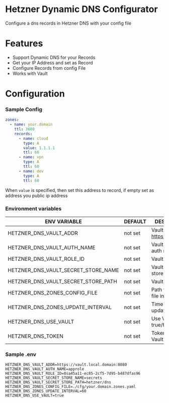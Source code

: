 # Hetzner Dynamic DNS Configurator
Configure a dns records in Hetzner DNS with your config file

# Features
* Support Dynamic DNS for your Records
* Get your IP Address and set as Record
* Configure Records from config File
* Works with Vault

# Configuration

### Sample Config

```yaml
zones:
  - name: your.domain
    ttl: 3600
    records:
      - name: cloud
        type: A
        value: 1.1.1.1
        ttl: 60
      - name: vpn
        type: A
        ttl: 60
      - name: dev
        type: A
        ttl: 60
```

When `value` is specified, then set this address to record, if empty set as address you public ip address

### Environment variables
| ENV VARIABLE                            | DEFAULT | DESCRIPTION                      |
|-----------------------------------------|---------|----------------------------------|
| HETZNER_DNS_VAULT_ADDR               | not set | Vault addr https://vault.local   |
| HETZNER_DNS_VAULT_AUTH_NAME             | not set | Vault approle auth name          |         
| HETZNER_DNS_VAULT_ROLE_ID         | not set | Vault AppRole ID                 | 
| HETZNER_DNS_VAULT_SECRET_STORE_NAME               | not set | Vault secret store name          |
| HETZNER_DNS_VAULT_SECRET_STORE_PATH      | not set | Vault Secret Path                | 
| HETZNER_DNS_ZONES_CONFIG_FILE       | not set | Path to config file in yaml      |  
| HETZNER_DNS_ZONES_UPDATE_INTERVAL               | not set | Time for records update interval |  
| HETZNER_DNS_USE_VAULT              | not set | Use Vault true/false             |  
| HETZNER_DNS_TOKEN         | not set | Token if no use Vault            |  


### Sample .env

```shell
HETZNER_DNS_VAULT_ADDR=https://vault.local.domain:8080
HETZNER_DNS_VAULT_AUTH_NAME=approle
HETZNER_DNS_VAULT_ROLE_ID=8sa45a11-ec85-2cf5-7d95-b487dfas96
HETZNER_DNS_VAULT_SECRET_STORE_NAME=secrets
HETZNER_DNS_VAULT_SECRET_STORE_PATH=hetzner/dns
HETZNER_DNS_ZONES_CONFIG_FILE=./cfg/your.domain.zones.yaml
HETZNER_DNS_ZONES_UPDATE_INTERVAL=60
HETZNER_DNS_USE_VAULT=true
```
